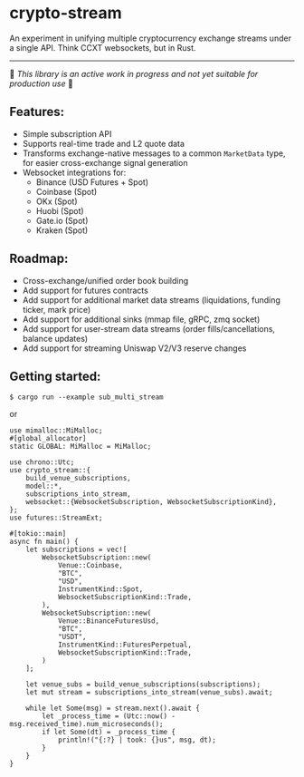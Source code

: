 # crypto-stream
An experiment in unifying multiple cryptocurrency exchange streams under a single API. Think CCXT websockets, but in Rust.

---

:construction: *This library is an active work in progress and not yet suitable for production use* :construction:

## Features:
* Simple subscription API
* Supports real-time trade and L2 quote data
* Transforms exchange-native messages to a common `MarketData` type, for easier cross-exchange signal generation
* Websocket integrations for:
    * Binance (USD Futures + Spot)
    * Coinbase (Spot)
    * OKx (Spot)
    * Huobi (Spot)
    * Gate.io (Spot)
    * Kraken (Spot)

## Roadmap:
* Cross-exchange/unified order book building
* Add support for futures contracts
* Add support for additional market data streams (liquidations, funding ticker, mark price)
* Add support for additional sinks (mmap file, gRPC, zmq socket)
* Add support for user-stream data streams (order fills/cancellations, balance updates)
* Add support for streaming Uniswap V2/V3 reserve changes


## Getting started:
`$ cargo run --example sub_multi_stream`

or 

```rust, no_run
use mimalloc::MiMalloc;
#[global_allocator]
static GLOBAL: MiMalloc = MiMalloc;

use chrono::Utc;
use crypto_stream::{
    build_venue_subscriptions,
    model::*,
    subscriptions_into_stream,
    websocket::{WebsocketSubscription, WebsocketSubscriptionKind},
};
use futures::StreamExt;

#[tokio::main]
async fn main() {
    let subscriptions = vec![
        WebsocketSubscription::new(
            Venue::Coinbase,
            "BTC",
            "USD",
            InstrumentKind::Spot,
            WebsocketSubscriptionKind::Trade,
        ),
        WebsocketSubscription::new(
            Venue::BinanceFuturesUsd,
            "BTC",
            "USDT",
            InstrumentKind::FuturesPerpetual,
            WebsocketSubscriptionKind::Trade,
        )
    ];

    let venue_subs = build_venue_subscriptions(subscriptions);
    let mut stream = subscriptions_into_stream(venue_subs).await;

    while let Some(msg) = stream.next().await {
        let _process_time = (Utc::now() - msg.received_time).num_microseconds();
        if let Some(dt) = _process_time {
            println!("{:?} | took: {}us", msg, dt);
        }
    }
}
```